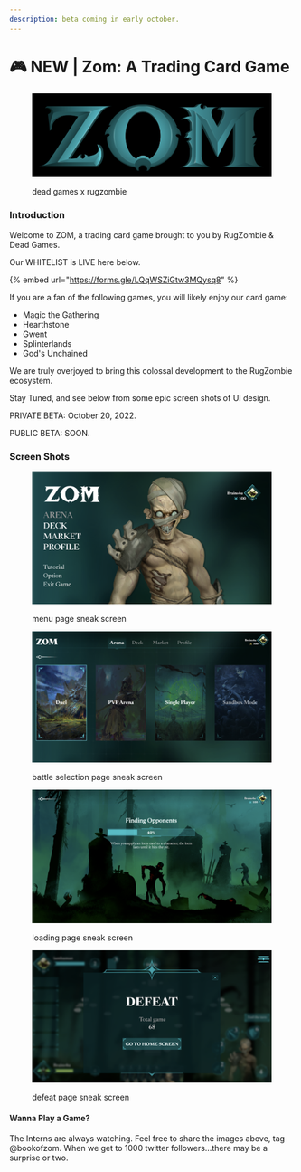 ```yaml
---
description: beta coming in early october.
---
```


# 🎮 NEW | Zom: A Trading Card Game

<figure><img src="../../.gitbook/assets/Screen Shot 2022-08-25 at 3.05.14 PM.png" alt=""><figcaption><p>dead games x rugzombie</p></figcaption></figure>

### Introduction

Welcome to ZOM, a trading card game brought to you by RugZombie & Dead Games.&#x20;

Our WHITELIST is LIVE here below.

{% embed url="https://forms.gle/LQqWSZiGtw3MQysq8" %}

If you are a fan of the following games, you will likely enjoy our card game:&#x20;

* Magic the Gathering
* Hearthstone
* Gwent
* Splinterlands
* God's Unchained

We are truly overjoyed to bring this colossal development to the RugZombie ecosystem.&#x20;

Stay Tuned, and see below from some epic screen shots of UI design.

PRIVATE BETA: October 20, 2022.

PUBLIC BETA: SOON.&#x20;

### Screen Shots

<div>

<figure><img src="../../.gitbook/assets/Screen Shot 2022-08-25 at 4.20.50 PM (1).png" alt=""><figcaption><p>menu page sneak screen</p></figcaption></figure>

 

<figure><img src="../../.gitbook/assets/Screen Shot 2022-08-25 at 4.20.57 PM.png" alt=""><figcaption><p>battle selection page sneak screen</p></figcaption></figure>

 

<figure><img src="../../.gitbook/assets/Screen Shot 2022-08-25 at 4.21.03 PM (1).png" alt=""><figcaption><p>loading page sneak screen</p></figcaption></figure>

 

<figure><img src="../../.gitbook/assets/Screen Shot 2022-08-25 at 4.21.11 PM.png" alt=""><figcaption><p>defeat page sneak screen</p></figcaption></figure>

</div>

#### Wanna Play a Game?&#x20;

The Interns are always watching. Feel free to share the images above, tag @bookofzom. When we get to 1000 twitter followers...there may be a surprise or two.&#x20;

